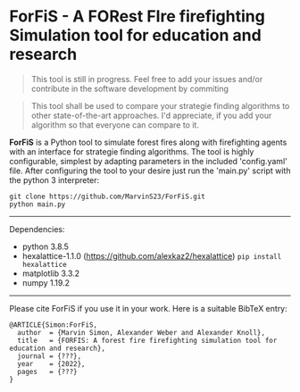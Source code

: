 # ForFiS - A FORest FIre firefighting Simulation tool for education and research

>This tool is still in progress. Feel free to add your issues and/or contribute in the software development by commiting

>This tool shall be used to compare your strategie finding algorithms to other state-of-the-art approaches. I'd appreciate, if you add your algorithm so that everyone can compare to it.

**ForFiS** is a Python tool to simulate forest fires along with firefighting agents with an interface for strategie finding algorithms. 
The tool is highly configurable, simplest by adapting parameters in the included 'config.yaml' file. After configuring the tool to your desire just run the 'main.py' script with the python 3 interpreter:
```
git clone https://github.com/MarvinS23/ForFiS.git
python main.py
```

---
Dependencies:
* python 3.8.5
* hexalattice-1.1.0 (https://github.com/alexkaz2/hexalattice)
`pip install hexalattice`
* matplotlib 3.3.2
* numpy 1.19.2

---
Please cite ForFiS if you use it in your work. Here is a suitable BibTeX entry:
```
@ARTICLE{Simon:ForFiS,
  author  = {Marvin Simon, Alexander Weber and Alexander Knoll},
  title   = {FORFIS: A forest fire firefighting simulation tool for education and research},
  journal = {???},
  year    = {2022},
  pages   = {???}
}
```

